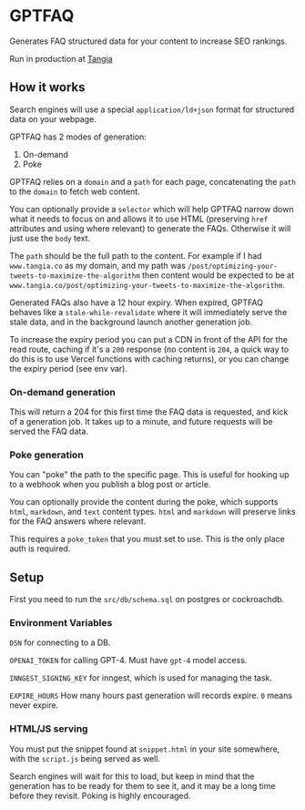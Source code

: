 # GPTFAQ

Generates FAQ structured data for your content to increase SEO rankings.

Run in production at [Tangia](www.tangia.co)

## How it works

Search engines will use a special `application/ld+json` format for structured data on your webpage.

GPTFAQ has 2 modes of generation:

1. On-demand
2. Poke

GPTFAQ relies on a `domain` and a `path` for each page, concatenating the `path` to the `domain` to fetch web content.

You can optionally provide a `selector` which will help GPTFAQ narrow down what it needs to focus on and allows it to use HTML (preserving `href` attributes and using where relevant) to generate the FAQs. Otherwise it will just use the `body` text.

The `path` should be the full path to the content. For example if I had `www.tangia.co` as my domain, and my path was `/post/optimizing-your-tweets-to-maximize-the-algorithm` then content would be expected to be at `www.tangia.co/post/optimizing-your-tweets-to-maximize-the-algorithm`.

Generated FAQs also have a 12 hour expiry. When expired, GPTFAQ behaves like a `stale-while-revalidate` where it will immediately serve the stale data, and in the background launch another generation job.

To increase the expiry period you can put a CDN in front of the API for the read route, caching if it's a `200` response (no content is `204`, a quick way to do this is to use Vercel functions with caching returns), or you can change the expiry period (see env var).

### On-demand generation

This will return a 204 for this first time the FAQ data is requested, and kick of a generation job. It takes up to a minute, and future requests will be served the FAQ data.

### Poke generation

You can "poke" the path to the specific page. This is useful for hooking up to a webhook when you publish a blog post or article.

You can optionally provide the content during the poke, which supports `html`, `markdown`, and `text` content types. `html` and `markdown` will preserve links for the FAQ answers where relevant.

This requires a `poke_token` that you must set to use. This is the only place auth is required.

## Setup

First you need to run the `src/db/schema.sql` on postgres or cockroachdb.

### Environment Variables

`DSN` for connecting to a DB.

`OPENAI_TOKEN` for calling GPT-4. Must have `gpt-4` model access.

`INNGEST_SIGNING_KEY` for inngest, which is used for managing the task.

`EXPIRE_HOURS` How many hours past generation will records expire. `0` means never expire.

### HTML/JS serving

You must put the snippet found at `snippet.html` in your site somewhere, with the `script.js` being served as well.

Search engines will wait for this to load, but keep in mind that the generation has to be ready for them to see it, and it may be a long time before they revisit. Poking is highly encouraged.
